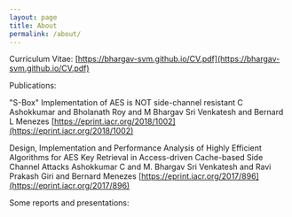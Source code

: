 ```yaml
---
layout: page
title: About
permalink: /about/
---
```


Curriculum Vitae:
[https://bhargav-svm.github.io/CV.pdf](https://bhargav-svm.github.io/CV.pdf)

Publications:

"S-Box" Implementation of AES is NOT side-channel resistant
C Ashokkumar and Bholanath Roy and M Bhargav Sri Venkatesh and Bernard L Menezes
[https://eprint.iacr.org/2018/1002](https://eprint.iacr.org/2018/1002)

Design, Implementation and Performance Analysis of Highly Efficient Algorithms for AES Key Retrieval in Access-driven Cache-based Side Channel Attacks
Ashokkumar C and M. Bhargav Sri Venkatesh and Ravi Prakash Giri and Bernard Menezes
[https://eprint.iacr.org/2017/896](https://eprint.iacr.org/2017/896)


Some reports and presentations:

